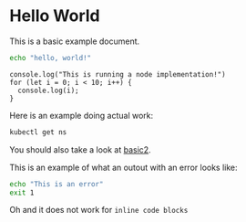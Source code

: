 # Hello World

This is a basic example document.

```bash
echo "hello, world!"
```

```node
console.log("This is running a node implementation!")
for (let i = 0; i < 10; i++) {
  console.log(i);
}
```

Here is an example doing actual work:
```bash
kubectl get ns
```

You should also take a look at [basic2](basic2.md).

This is an example of what an outout with an error looks like:
```sh
echo "This is an error"
exit 1
```

Oh and it does not work for `inline code blocks`
